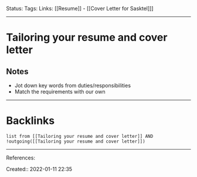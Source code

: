 Status: 
Tags: 
Links: [[Resume]] - [[Cover Letter for Sasktel]]]
___
# Tailoring your resume and cover letter
## Notes
- Jot down key words from duties/responsibilities
- Match the requirements with our own
___
# Backlinks
```dataview
list from [[Tailoring your resume and cover letter]] AND !outgoing([[Tailoring your resume and cover letter]])
```
___
References:

Created:: 2022-01-11 22:35
